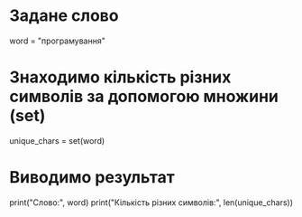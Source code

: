# Задане слово
word = "програмування"

# Знаходимо кількість різних символів за допомогою множини (set)
unique_chars = set(word)

# Виводимо результат
print("Слово:", word)
print("Кількість різних символів:", len(unique_chars))
